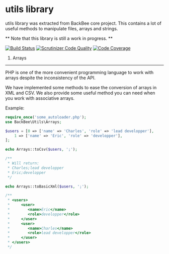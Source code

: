 utils library
==============

utils library was extracted from BackBee core project.
This contains a lot of useful methods to manipulate files, arrays and strings.

** Note that this library is still a work in progress. **

[![Build Status](https://api.travis-ci.org/mickaelandrieu/utils.svg?branch=master)](https://travis-ci.org/mickaelandrieu/utils)
[![Scrutinizer Code Quality](https://scrutinizer-ci.com/g/mickaelandrieu/utils/badges/quality-score.png?b=master)](https://scrutinizer-ci.com/g/mickaelandrieu/utils/?branch=master)
[![Code Coverage](https://scrutinizer-ci.com/g/mickaelandrieu/utils/badges/coverage.png?b=master)](https://scrutinizer-ci.com/g/mickaelandrieu/utils/?branch=master)


1) Arrays
---------

PHP is one of the more convenient programming language to work with arrays
despite the inconsistency of the API.

We have implemented some methods to ease the conversion of arrays in XML and CSV.
We also provide some useful method you can need when you work with associative arrays.

Example:

```php
require_once('some_autoloader.php');
use BackBee\Utils\Arrays;

$users = [0 => ['name' => 'Charles', 'role' => 'lead developper'],
    1 => ['name' => 'Eric', 'role' => 'developper'],
];

echo Arrays::toCsv($users, ';');

/**
 * Will return:
 * Charles;lead developper
 * Eric;developper
 */

echo Arrays::toBasicXml($users, ';');

/**
 * <users>
 *     <user>
 *        <name>Eric</name>
 *        <role>developper</role>
 *     </user>
 *     <user>
 *        <name>Charles</name>
 *        <role>lead developper</role>
 *     </user>
 * </users>
 */
```


